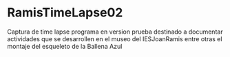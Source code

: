 # RamisTimeLapse02
Captura de time lapse programa en version prueba destinado a documentar actividades que se desarrollen en el museo del IESJoanRamis entre otras el montaje del esqueleto de la Ballena Azul
